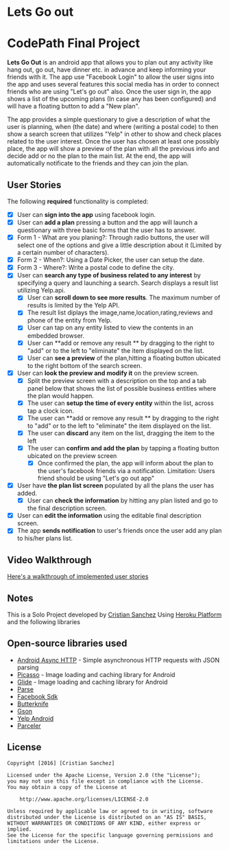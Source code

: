 # Lets Go out
# CodePath Final Project

**Lets Go Out** is an android app that allows you to plan out any activity like hang out, go out, have dinner etc. in advance and keep informing your friends with it. The app use "Facebook Login" to allow the user signs into the app and uses several features this social media has in order to connect friends who are using "Let's go out" also. Once the user sign in, the app shows a list of the upcoming plans (In case any has been configured) and will have a floating button to add a "New plan".

The app provides a simple questionary to give a description of what the user is planning, when (the date) and where (writing a postal code) to then show a search screen that utilizes "Yelp" in other to show and check places related to the user interest. Once the user has chosen at least one possibly place, the app will show a preview of the plan with all the previous info and decide add or no the plan to the main list. At the end, the app will automatically notificate to the friends and they can join the plan.

## User Stories

The following **required** functionality is completed:

* [x]	User can **sign into the app** using facebook login.
* [x]	User can **add a plan** pressing a button and the app will launch a questionary with three basic forms that the user has to answer.
  * [x] Form 1 - What are you planing?: Through radio buttons, the user will select one of the options and give a little description about it (Limited by a certain number of characters).
  * [x] Form 2 - When?: Using a Date Picker, the user can setup the date.
  * [x] Form 3 - Where?: Write a postal code to define the city.
* [x] User can **search any type of business related to any interest** by specifying a query and launching a search. Search displays a result list utilizing Yelp.api.
  * [x] User can **scroll down to see more results**. The maximum number of results is limited by the Yelp API.
  * [x]	The result list diplays the image,name,location,rating,reviews and phone of the entity from Yelp.
  * [x] User can tap on any entity listed to view the contents in an embedded browser.
  * [x] User can **add or remove any result ** by dragging to the right to "add" or to the left to "eliminate" the item    displayed on the list.
  * [x] User can **see a preview** of the plan,hitting a floating button ubicated to the right bottom of the search screen.
* [x] User can **look the preview and modify it** on the preview screen.
  * [x]	Split the preview screen with a description on the top and a tab panel below that shows the list of possible business entities where the plan would happen.
  * [x] The user can **setup the time of every entity** within the list, across tap a clock icon.
  * [x] The user can **add or remove any result ** by dragging to the right to "add" or to the left to "eliminate" the item    displayed on the list.
  * [x] The user can **discard** any item on the list, dragging the item to the left
  * [x] The user can **confirm and add the plan** by tapping a floating button ubicated on the preview screen
  	* [x] Once confirmed the plan, the app will inform about the plan to the user's facebook friends via a notification. 		Limitation: Users friend should be using "Let's go out app"
* [x] User have **the plan list screen** populated by all the plans the user has added.
  * [x]	User can **check the information** by hitting any plan listed and go to the final description screen.
* [x] User can **edit the information** using the editable final description screen. 
* [x] The app **sends notification** to user's friends once the user add any plan to his/her plans list. 

## Video Walkthrough

[Here's a walkthrough of implemented user stories](https://www.youtube.com/watch?v=2FQRCWqnOgM&t=77s)

## Notes
This is a Solo Project developed by [Cristian Sanchez](https://www.linkedin.com/in/kristianss27)
Using [Heroku Platform](https://www.heroku.com/) and the following libraries

## Open-source libraries used

- [Android Async HTTP](https://github.com/loopj/android-async-http) - Simple asynchronous HTTP requests with JSON parsing
- [Picasso](http://square.github.io/picasso/) - Image loading and caching library for Android
- [Glide](https://github.com/bumptech/glide) - Image loading and caching library for Android
- [Parse](http://parseplatform.github.io/docs/android/guide/)
- [Facebook Sdk](https://developers.facebook.com/docs/android/)
- [Butterknife](jakewharton.github.io/butterknife/)
- [Gson](https://github.com/google/gson)
- [Yelp Android](https://github.com/Yelp/yelp-android)
- [Parceler](https://guides.codepath.com/android/Using-Parceler)

## License

    Copyright [2016] [Cristian Sanchez]

    Licensed under the Apache License, Version 2.0 (the "License");
    you may not use this file except in compliance with the License.
    You may obtain a copy of the License at

        http://www.apache.org/licenses/LICENSE-2.0

    Unless required by applicable law or agreed to in writing, software
    distributed under the License is distributed on an "AS IS" BASIS,
    WITHOUT WARRANTIES OR CONDITIONS OF ANY KIND, either express or implied.
    See the License for the specific language governing permissions and
    limitations under the License.
